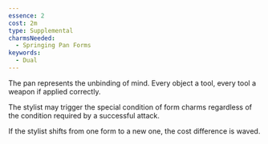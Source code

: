 ```yaml
---
essence: 2
cost: 2m
type: Supplemental
charmsNeeded:
  - Springing Pan Forms
keywords:
  - Dual
---
```


The pan represents the unbinding of mind. Every object a tool, every tool a weapon if applied correctly.

The stylist may trigger the special condition of form charms regardless of the condition required by a successful attack.

If the stylist shifts from one form to a new one, the cost difference is waved.
